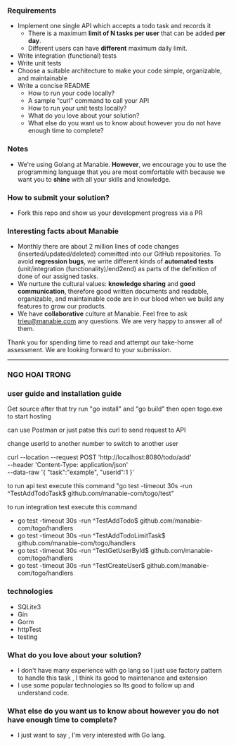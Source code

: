 ### Requirements

- Implement one single API which accepts a todo task and records it
  - There is a maximum **limit of N tasks per user** that can be added **per day**.
  - Different users can have **different** maximum daily limit.
- Write integration (functional) tests
- Write unit tests
- Choose a suitable architecture to make your code simple, organizable, and maintainable
- Write a concise README
  - How to run your code locally?
  - A sample “curl” command to call your API
  - How to run your unit tests locally?
  - What do you love about your solution?
  - What else do you want us to know about however you do not have enough time to complete?

### Notes

- We're using Golang at Manabie. **However**, we encourage you to use the programming language that you are most comfortable with because we want you to **shine** with all your skills and knowledge.

### How to submit your solution?

- Fork this repo and show us your development progress via a PR

### Interesting facts about Manabie

- Monthly there are about 2 million lines of code changes (inserted/updated/deleted) committed into our GitHub repositories. To avoid **regression bugs**, we write different kinds of **automated tests** (unit/integration (functionality)/end2end) as parts of the definition of done of our assigned tasks.
- We nurture the cultural values: **knowledge sharing** and **good communication**, therefore good written documents and readable, organizable, and maintainable code are in our blood when we build any features to grow our products.
- We have **collaborative** culture at Manabie. Feel free to ask trieu@manabie.com any questions. We are very happy to answer all of them.

Thank you for spending time to read and attempt our take-home assessment. We are looking forward to your submission.

________________________________________________________________________________________________________________________

### NGO HOAI TRONG

### user guide and installation guide 

Get source after that try run "go install" and "go build" then open togo.exe to start hosting

can use Postman or just patse this curl to send request to API

change userId to another number to switch to another user

curl --location --request POST 'http://localhost:8080/todo/add' \
--header 'Content-Type: application/json' \
--data-raw '{
    "task":"example",
    "userid":1
}'

to run api test  execute this command 
"go test -timeout 30s -run ^TestAddTodoTask$ github.com/manabie-com/togo/test"

to run integration test execute this command 
- go test -timeout 30s -run ^TestAddTodo$ github.com/manabie-com/togo/handlers
- go test -timeout 30s -run ^TestAddTodoLimitTask$ github.com/manabie-com/togo/handlers
- go test -timeout 30s -run ^TestGetUserById$ github.com/manabie-com/togo/handlers
- go test -timeout 30s -run ^TestCreateUser$ github.com/manabie-com/togo/handlers

### technologies

- SQLite3
- Gin
- Gorm
- httpTest
- testing


### What do you love about your solution?
- I don't have many experience with go lang so I just use factory pattern to handle this task  , I think its good to maintenance and extension 
- I use some popular technologies so Its good to follow up and understand code.

### What else do you want us to know about however you do not have enough time to complete?
- I just want to say , I'm very interested with Go lang.